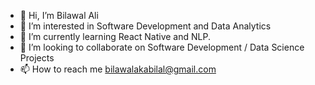 - 👋 Hi, I’m Bilawal Ali
- 👀 I’m interested in Software Development and Data Analytics
- 🌱 I’m currently learning React Native and NLP. 
- 💞️ I’m looking to collaborate on Software Development / Data Science Projects
- 📫 How to reach me bilawalakabilal@gmail.com
<!---
marxbilal/marxbilal is a ✨ special ✨ repository because its `README.md` (this file) appears on your GitHub profile.
You can click the Preview link to take a look at your changes.
--->
